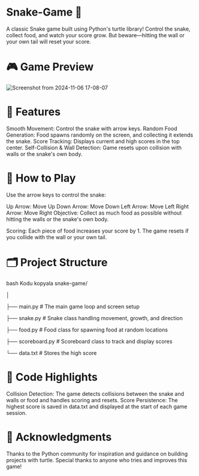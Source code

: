# Snake-Game 🐍
A classic Snake game built using Python's turtle library! 
Control the snake, collect food, and watch your score grow. 
But beware—hitting the wall or your own tail will reset your score.

# 🎮 Game Preview

![Screenshot from 2024-11-06 17-08-07](https://github.com/user-attachments/assets/6fc0e33c-eb3d-4a4c-af41-27001e0d7ac5)

# 🚀 Features
Smooth Movement: Control the snake with arrow keys.
Random Food Generation: Food spawns randomly on the screen, and collecting it extends the snake.
Score Tracking: Displays current and high scores in the top center.
Self-Collision & Wall Detection: Game resets upon collision with walls or the snake's own body.

# 🎯 How to Play
Use the arrow keys to control the snake:

Up Arrow: Move Up
Down Arrow: Move Down
Left Arrow: Move Left
Right Arrow: Move Right
Objective: Collect as much food as possible without hitting the walls or the snake's own body.

Scoring: Each piece of food increases your score by 1. The game resets if you collide with the wall or your own tail.

# 🗂️ Project Structure
bash
Kodu kopyala
snake-game/

│

├── main.py             # The main game loop and screen setup

├── snake.py            # Snake class handling movement, growth, and direction

├── food.py             # Food class for spawning food at random locations

├── scoreboard.py       # Scoreboard class to track and display scores

└── data.txt            # Stores the high score

# 👾 Code Highlights
Collision Detection: The game detects collisions between the snake and walls or food and handles scoring and resets.
Score Persistence: The highest score is saved in data.txt and displayed at the start of each game session.

# 🙌 Acknowledgments
Thanks to the Python community for inspiration and guidance on building projects with turtle. 
Special thanks to anyone who tries and improves this game!
